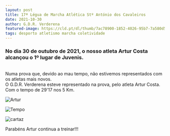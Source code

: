 ```yaml
---
layout: post
title: 17ª Légua de Marcha Atlética Stº António dos Cavaleiros
date: 2021-10-30
author: G.D.R. Verderena
featured-image: https://cld.pt/dl/thumb/7ac78900-1852-4026-95b7-7a580d5c7d08/WhatsApp%20Image%202021-10-30%20at%2018.16.25.jpeg?size=xl&crop=false&format=jpeg
tags: desporto atletismo marcha coletividade
---
```


<h3>No dia 30 de outubro de 2021, o nosso atleta Artur Costa alcançou o 1º lugar de Juvenis.</h3>
<br>Numa prova que, devido ao mau tempo, não estivemos representados com os atletas mais novos. 
<br>O G.D.R. Verderena esteve representado na prova, pelo atleta Artur Costa. Com o tempo de 29'17 nos 5 Km.

![Artur](https://cld.pt/dl/thumb/7ac78900-1852-4026-95b7-7a580d5c7d08/WhatsApp%20Image%202021-10-30%20at%2018.16.25.jpeg?size=xl&crop=false&format=jpeg)

![Tempo](https://cld.pt/dl/thumb/1de8b83a-3a69-4ce0-ad65-995cbaa625e0/WhatsApp%20Image%202021-10-30%20at%2018.06.32.jpeg?size=xl&crop=false&format=jpeg)

![cartaz](https://cld.pt/dl/thumb/ba126528-37ea-47e4-a67a-365f5e393bd3/WhatsApp%20Image%202021-10-31%20at%2008.02.10.jpeg?size=xl&crop=false&format=jpeg)

<p>Parabéns Artur continua a treinar!!!
